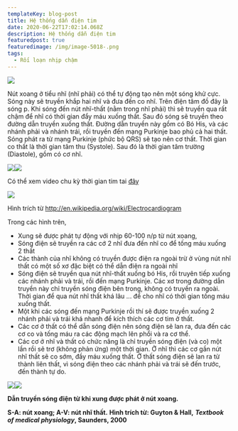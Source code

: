 ```yaml
---
templateKey: blog-post
title: Hệ thống dẫn điện tim
date: 2020-06-22T17:02:14.068Z
description: Hệ thống dẫn điện tim
featuredpost: true
featuredimage: /img/image-5018-.png
tags:
  - Rối loạn nhịp chậm
---
```

![](https://static.wixstatic.com/media/42e244_b914a1c407fb4d26867bf7e969cab808~mv2.gif)



Nút xoang ở tiểu nhĩ (nhĩ phải) có thể tự động tạo nên một sóng khử cực. Sóng này sẽ truyền khắp hai nhĩ và đưa đến co nhĩ. Trên điện tâm đồ đây là sóng p. Khi sóng đến nút nhĩ-thất (nằm trong nhĩ phải) thì sẽ truyền qua rất chậm để nhĩ có thời gian đẩy máu xuống thất. Sau đó sóng sẽ truyền theo đường dẫn truyền xuống thất. Đường dẫn truyền này gồm có Bó His, và các nhánh phải và nhánh trái, rồi truyền đến mạng Purkinje bao phủ cả hai thất. Sóng phát ra từ mạng Purkinje (phức bộ QRS) sẽ tạo nên cơ thất. Thời gian co thất là thời gian tâm thu (Systole). Sau đó là thời gian tâm trường (Diastole), gồm có cơ nhĩ.

![](https://static.wixstatic.com/media/42e244_c133f1a2c123418a9a11bb90cc07bc38~mv2.jpg/v1/fit/w_300,h_300,al_c,q_5/file.jpg)![](https://static.wixstatic.com/media/42e244_c133f1a2c123418a9a11bb90cc07bc38~mv2.jpg/v1/fill/w_500,h_365,al_c,q_90/42e244_c133f1a2c123418a9a11bb90cc07bc38~mv2.webp)

Có thể xem video chu kỳ thời gian tim tai [đâỵ](http://systolicvn.com/HeartCycle.html)

![](https://static.wixstatic.com/media/42e244_747570c8e57140bcbff2eefa1a4ae48a~mv2.gif)

Hình trích từ <http://en.wikipedia.org/wiki/Electrocardiogram>



Trong các hình trên,

* Xung sẽ được phát tự động với nhịp 60-100 n/p từ nút xoang,
* Sóng điện sẽ truyền ra các cớ 2 nhĩ đưa đến nhĩ co để tống máu xuống 2 thất
* Các thành của nhĩ không có truyền được điện ra ngoài trừ ở vùng nút nhĩ thất có một số xơ đặc biệt có thể dẫn điện ra ngoài nhĩ
* Sóng điện sẽ truyền qua nút nhĩ-thất xuống bó His, rồi truyên tiếp xuống các nhánh phải và trái, rồi đến mạng Purkinje. Các xơ trong đường dẫn truyền này chỉ truyền sóng điện bên trong, không có truyền ra ngoài. Thời gian để qua nút nhĩ thất khá lâu ... để cho nhĩ có thời gian tống máu xuống thất.
* Một khi các sóng đến mạng Purkinje rồi thí sẽ được truyền xuống 2 nhánh phải và trái khá nhanh để kích thích các cơ tim ở thất.
* Các cơ ở thất có thể dẫn sóng điện nên sóng điện sẽ lan ra, đưa đến các cơ co và tống máu ra các động mạch lên phổi và ra cơ thể.
* Các cơ ở nhĩ và thất có chức năng là chỉ truyền sóng điện (và co) một lần rồi sẽ trơ (không phản ứng) một thời gian. Ở nhĩ thì các cơ gần nút nhĩ thất sẽ co sớm, đầy máu xuống thất. Ở thất sóng điện sẽ lan ra từ thành liên thất, vì sóng điện theo các nhánh phải và trái sẽ đến trước, đến thành tự do.



![](https://static.wixstatic.com/media/42e244_12baf2f589c2426cabca037ead0908c1~mv2.jpg/v1/fit/w_300,h_300,al_c,q_5/file.jpg)![](https://static.wixstatic.com/media/42e244_12baf2f589c2426cabca037ead0908c1~mv2.jpg/v1/fill/w_400,h_435,al_c,q_90/42e244_12baf2f589c2426cabca037ead0908c1~mv2.webp)

**Dẫn truyền sóng điện từ khi xung được phát ở nút xoang.**

**S-A: nút xoang; A-V: nút nhĩ thất.** **Hình trích từ: Guyton & Hall,** ***Textbook of medical physiology*, Saunders, 2000**